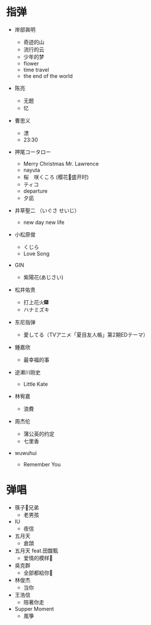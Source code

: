 # 指弹

- 岸部眞明
    -   奇迹的山
    -   流行的云
    -   少年的梦
    -   flower
    -   time travel
    -	the end of the world
- 陈亮
    -	无题
    -   忆
- 曹思义

    -	漂
    -   23:30
- 押尾コータロー
    -   Merry Christmas Mr. Lawrence
    -   nayuta
    -   桜　咲くころ (樱花🌸盛开时)
    -   ティコ
    -   departure
    -   夕凪
- 井草聖二 （いぐさ せいじ）

    -   new day new life
- 小松原俊

    -   くじら
    -   Love Song
- GIN
    - 紫陽花(あじさい)
- 松井佑贵
    - 打上花火🎆
    - ハナミズキ
- 东尼指弹
    - 愛してる（TVアニメ「夏目友人帳」第2期EDテーマ）
- 鍾嘉欣
    - 最幸福的事
- 逆濑川刚史
    - Little Kate
- 林宥嘉
    - 浪費
- 周杰伦
    - 蒲公英的约定
    - 七里香
- wuwuhui
    - Remember You

# 弹唱

-   筷子🥢兄弟
    -   老男孩
-   IU
    -   夜信
-   五月天
    -   倉頡
-   五月天 feat.田馥甄
    -   爱情的模样💓
-   吳克群
    -   全部都給你🎸
-   林俊杰
    -   当你
-   王浩信
    -   陪著你走
-   Supper Moment
    -   風箏
